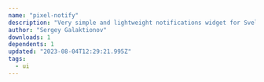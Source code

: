 ```yaml
---
name: "pixel-notify"
description: "Very simple and lightweight notifications widget for SvelteKit based on stores"
author: "Sergey Galaktionov"
downloads: 1
dependents: 1
updated: "2023-08-04T12:29:21.995Z"
tags: 
  - ui
---
```

